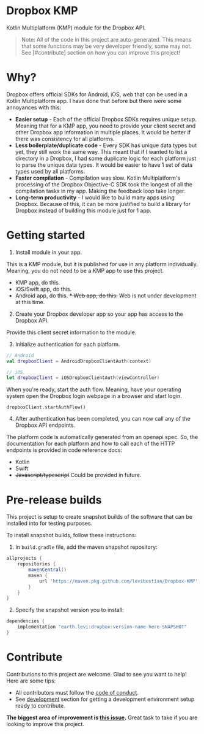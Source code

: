 # Dropbox KMP

Kotlin Multiplatform (KMP) module for the Dropbox API.

> Note: All of the code in this project are auto-generated. This means that some functions may be very developer friendly, some may not. See [#contribute] section on how you can improve this project!

# Why?

Dropbox offers official SDKs for Android, iOS, web that can be used in a Kotlin Multiplatform app. I have done that before but there were some annoyances with this:

* **Easier setup** - Each of the official Dropbox SDKs requires unique setup. Meaning that for a KMP app, you need to provide your client secret and other Dropbox app information in multiple places. It would be better if there was consistency for all platforms.
* **Less boilerplate/duplicate code** - Every SDK has unique data types but yet, they still work the same way. This meant that if I wanted to list a directory in a Dropbox, I had some duplicate logic for each platform just to parse the unique data types. It would be easier to have 1 set of data types used by all platforms.
* **Faster compilation** - Compilation was slow. Kotlin Multiplatform's processing of the Dropbox Objective-C SDK took the longest of all the compilation tasks in my app. Making the feedback loop take longer.
* **Long-term productivity** - I would like to build many apps using Dropbox. Because of this, it can be more justified to build a library for Dropbox instead of building this module just for 1 app.

# Getting started

1. Install module in your app.

This is a KMP module, but it is published for use in any platform individually. Meaning, you do not need to be a KMP app to use this project.

* KMP app, do this.
* iOS/Swift app, do this.
* Android app, do this.
~~* Web app, do this.~~ Web is not under development at this time.

2. Create your Dropbox developer app so your app has access to the Dropbox API.

Provide this client secret information to the module.

3. Initialize authentication for each platform.

```kotlin
// Android
val dropboxClient = AndroidDropboxClientAuth(context)
```

```swift
// iOS
let dropboxClient = iOSDropboxClientAuth(viewController)
```

When you're ready, start the auth flow. Meaning, have your operating system open the Dropbox login webpage in a browser and start login.

```
dropboxClient.startAuthFlow()
```

4. After authentication has been completed, you can now call any of the Dropbox API endpoints.

The platform code is automatically generated from an openapi spec. So, the documentation for each platform and how to call each of the HTTP endpoints is provided in code reference docs:

* Kotlin
* Swift
* ~~Javascript/typescript~~ Could be provided in future.

# Pre-release builds 

This project is setup to create snapshot builds of the software that can be installed into for testing purposes. 

To install snapshot builds, follow these instructions: 
1. In `build.gradle` file, add the maven snapshot repository:
```groovy
allprojects {
    repositories {
        mavenCentral()
        maven {
            url 'https://maven.pkg.github.com/levibostian/Dropbox-KMP'
        }
    }
}
```

2. Specify the snapshot version you to install: 

```groovy
dependencies {
    implementation "earth.levi:dropbox:version-name-here-SNAPSHOT"
}
```

# Contribute 

Contributions to this project are welcome. Glad to see you want to help! Here are some tips:

* All contributors must follow the [code of conduct](code_of_conduct.md). 
* See [development](#development) section for getting a development environment setup ready to contribute. 

**The biggest area of improvement is [this issue](https://github.com/levibostian/Dropbox-KMP/issues/3).** Great task to take if you are looking to improve this project. 

